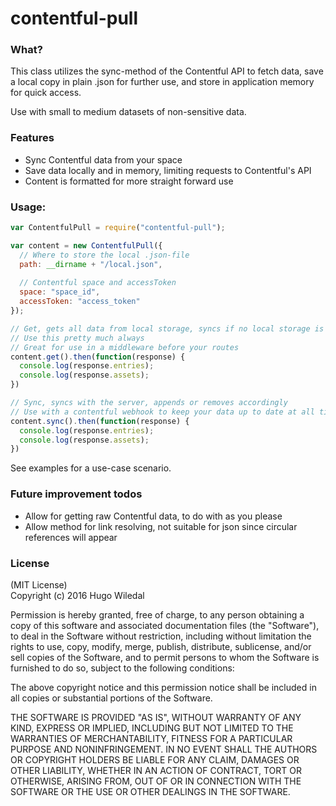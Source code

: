 # contentful-pull

### What?
This class utilizes the sync-method of the Contentful API to fetch data, save a local copy in plain .json for further use, and store in application memory for quick access.  
  
Use with small to medium datasets of non-sensitive data. 

### Features
- Sync Contentful data from your space
- Save data locally and in memory, limiting requests to Contentful's API
- Content is formatted for more straight forward use

### Usage:
```js
var ContentfulPull = require("contentful-pull");

var content = new ContentfulPull({
  // Where to store the local .json-file
  path: __dirname + "/local.json",
  
  // Contentful space and accessToken
  space: "space_id",
  accessToken: "access_token"
});

// Get, gets all data from local storage, syncs if no local storage is available
// Use this pretty much always
// Great for use in a middleware before your routes
content.get().then(function(response) {
  console.log(response.entries);
  console.log(response.assets);
})

// Sync, syncs with the server, appends or removes accordingly
// Use with a contentful webhook to keep your data up to date at all times
content.sync().then(function(response) {
  console.log(response.entries);
  console.log(response.assets);
})
```

See examples for a use-case scenario.

### Future improvement todos
- Allow for getting raw Contentful data, to do with as you please
- Allow method for link resolving, not suitable for json since circular references will appear

### License
(MIT License)  
Copyright (c) 2016 Hugo Wiledal

Permission is hereby granted, free of charge, to any person obtaining a copy of this software and associated documentation files (the "Software"), to deal in the Software without restriction, including without limitation the rights to use, copy, modify, merge, publish, distribute, sublicense, and/or sell copies of the Software, and to permit persons to whom the Software is furnished to do so, subject to the following conditions:

The above copyright notice and this permission notice shall be included in all copies or substantial portions of the Software.

THE SOFTWARE IS PROVIDED "AS IS", WITHOUT WARRANTY OF ANY KIND, EXPRESS OR IMPLIED, INCLUDING BUT NOT LIMITED TO THE WARRANTIES OF MERCHANTABILITY, FITNESS FOR A PARTICULAR PURPOSE AND NONINFRINGEMENT. IN NO EVENT SHALL THE AUTHORS OR COPYRIGHT HOLDERS BE LIABLE FOR ANY CLAIM, DAMAGES OR OTHER LIABILITY, WHETHER IN AN ACTION OF CONTRACT, TORT OR OTHERWISE, ARISING FROM, OUT OF OR IN CONNECTION WITH THE SOFTWARE OR THE USE OR OTHER DEALINGS IN THE SOFTWARE.